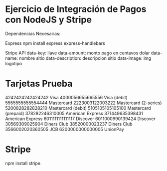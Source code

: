 # Ejercicio de Integración de Pagos con NodeJS y Stripe

Dependencias Necesarias:

Express
npm install express express-handlebars 

Stripe API
data-key: llave
data-amount: monto pago en centavos dolar
data-name: nombre sitio
data-description: descripcion sitio
data-image: img logotipo

# Tarjetas Prueba

4242424242424242	Visa
4000056655665556	Visa (debit)
5555555555554444	Mastercard
2223003122003222	Mastercard (2-series)
5200828282828210	Mastercard (debit)
5105105105105100	Mastercard (prepaid)
378282246310005	American Express
371449635398431	American Express
6011111111111117	Discover
6011000990139424	Discover
30569309025904	Diners Club
38520000023237	Diners Club
3566002020360505	JCB
6200000000000005	UnionPay

# Stripe
npm install stripe